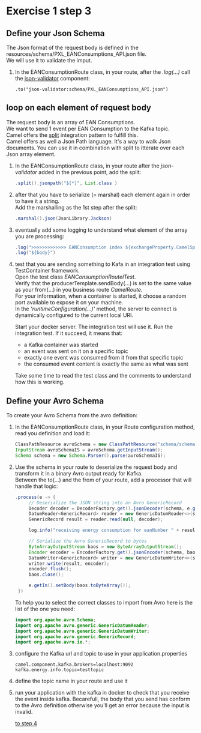 # Exercise 1 step 3

## Define your Json Schema

The Json format of the request body is defined in the resources/schema/PXL_EANConsumptions_API.json file.  
We will use it to validate the imput.  

1. In the EANConsumptionRoute class, in your route, after the _.log(...)_ call the [json-validator](https://camel.apache.org/components/4.4.x/json-validator-component.html) component:  
   ```
   .to("json-validator:schema/PXL_EANConsumptions_API.json")   
   ``` 
   
## loop on each element of request body

The request body is an array of EAN Consumptions.  
We want to send 1 event per EAN Consumption to the Kafka topic.  
Camel offers the [split](https://camel.apache.org/components/4.4.x/eips/split-eip.html) integration pattern to fulfill this.  
Camel offers as well a Json Path language. It's a way to walk Json documents. You can use it in combination with split to itterate over each Json array element.  

1. In the EANConsumptionRoute class, in your route after the _json-validator_ added in the previous point, add the split:  
   ```java
   .split().jsonpath("$[*]", List.class )
   ```
2. after that you have to serialize (= marshal) each element again in order to have it a string.  
   Add the marshalling as the 1st step after the split:  
   ```java
   .marshal().json(JsonLibrary.Jackson)
   ```
3. eventually add some logging to understand what element of the array you are processing:
   ```java
   .log(">>>>>>>>>>>>> EANConsumption index ${exchangeProperty.CamelSplitIndex} <<<<<<<<<<<<<<<<<")
   .log("${body}")             
   ```

4. test that you are sending something to Kafa in an integration test using TestContainer framework.  
   Open the test class _EANConsumptionRouteITest_.  
   Verify that the producerTemplate.sendBody(...) is set to the same value as your from(...) in you business route _CamelRoute_.  
   For your information, when a container is started, it choose a random port available to expose it on your machine.  
   In the _'runtimeConfiguration(...)'_ method, the server to connect is dynamically configured to the current local URI.

   Start your docker server. The integration test will use it.
   Run the integration test. If it succeed, it means that:
   - a Kafka container was started
   - an event was sent on it on a specific topic
   - exactly one event was consumed from it from that specific topic
   - the consumed event content is exactly the same as what was sent

   Take some time to read the test class and the comments to understand how this is working.

## Define your Avro Schema

To create your Avro Schema from the avro definition:
1. In the EANConsumptionRoute class, in your Route configuration method, read you definition and load it:  
   ```java
   ClassPathResource avroSchema = new ClassPathResource("schema/schema-dailyEnergy.avsc", this.getClass().getClassLoader());
   InputStream avroSchemaIS = avroSchema.getInputStream();
   Schema schema = new Schema.Parser().parse(avroSchemaIS);
   ```
2. Use the schema in your route to deserialize the request body and transform it in a binary Avro output ready for Kafka.  
   Between the to(...) and the from of your route, add a processor that will handle that logic:  
   ```java
   .process(e -> {
		// Deserialize the JSON string into an Avro GenericRecord
		Decoder decoder = DecoderFactory.get().jsonDecoder(schema, e.getIn().getBody(String.class));
		DatumReader<GenericRecord> reader = new GenericDatumReader<>(schema);
		GenericRecord result = reader.read(null, decoder);

		log.info("receiving energy consumption for eanNumber " + result.get("eanNumber"));

		// Serialize the Avro GenericRecord to bytes
		ByteArrayOutputStream baos = new ByteArrayOutputStream();
		Encoder encoder = EncoderFactory.get().jsonEncoder(schema, baos);
		DatumWriter<GenericRecord> writer = new GenericDatumWriter<>(schema);
		writer.write(result, encoder);
		encoder.flush();
		baos.close();

		e.getIn().setBody(baos.toByteArray());
	})
   ```  
   To help you to select the correct classes to import from Avro here is the list of the one you need:
   ```java
   import org.apache.avro.Schema;
   import org.apache.avro.generic.GenericDatumReader;
   import org.apache.avro.generic.GenericDatumWriter;
   import org.apache.avro.generic.GenericRecord;
   import org.apache.avro.io.*;
   ```
3. configure the Kafka url and topic to use in your application.properties  
   ```properties
   camel.component.kafka.brokers=localhost:9092
   kafka.energy.info.topic=testtopic
   ```
4. define the topic name in your route and use it

5. run your application with the kafka in docker to check that you receive the event inside kafka.
   Becarefull, the body that you send has conform to the Avro definition otherwise you'll get an error because the input is invalid.
   
    [to step 4](exercise-1-step-4) 